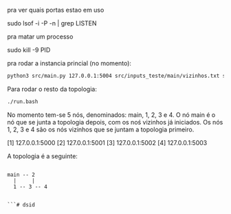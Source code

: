 pra ver quais portas estao em uso 

sudo lsof -i -P -n | grep LISTEN

pra matar um processo

sudo kill -9 PID

pra rodar a instancia princial (no momento):
```bash
python3 src/main.py 127.0.0.1:5004 src/inputs_teste/main/vizinhos.txt src/inputs_teste/main/chave_valor.txt 
```
Para rodar o resto da topologia:
```bash
./run.bash
```

No momento tem-se 5 nós, denominados: main, 1, 2, 3 e 4. O nó main é o nó que se junta a topologia depois, com os noś vizinhos já iniciados. Os nós 1, 2, 3 e 4 são os nós vizinhos que se juntam a topologia primeiro.

[1] 127.0.0.1:5000
[2] 127.0.0.1:5001
[3] 127.0.0.1:5002
[4] 127.0.0.1:5003


A topologia é a seguinte:
```

main -- 2
  |     |  
  1 -- 3 -- 4


```# dsid
